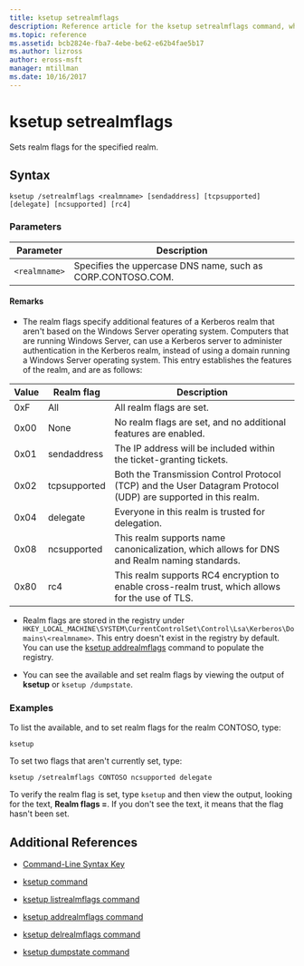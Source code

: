 ```yaml
---
title: ksetup setrealmflags
description: Reference article for the ksetup setrealmflags command, which sets realm flags for the specified realm.
ms.topic: reference
ms.assetid: bcb2824e-fba7-4ebe-be62-e62b4fae5b17
ms.author: lizross
author: eross-msft
manager: mtillman
ms.date: 10/16/2017
---
```


# ksetup setrealmflags

Sets realm flags for the specified realm.

## Syntax

```
ksetup /setrealmflags <realmname> [sendaddress] [tcpsupported] [delegate] [ncsupported] [rc4]
```

### Parameters

| Parameter | Description |
| --------- | ----------- |
| `<realmname>` | Specifies the uppercase DNS name, such as CORP.CONTOSO.COM. |

#### Remarks

- The realm flags specify additional features of a Kerberos realm that aren't based on the Windows Server operating system. Computers that are running Windows Server, can use a Kerberos server to administer authentication in the Kerberos realm, instead of using a domain running a Windows Server operating system. This entry establishes the features of the realm, and are as follows:

| Value | Realm flag | Description |
| ----- | ---------- | ----------- |
| 0xF | All | All realm flags are set. |
| 0x00 | None | No realm flags are set, and no additional features are enabled. |
| 0x01 | sendaddress | The IP address will be included within the ticket-granting tickets. |
| 0x02 | tcpsupported | Both the Transmission Control Protocol (TCP) and the User Datagram Protocol (UDP) are supported in this realm. |
| 0x04 | delegate | Everyone in this realm is trusted for delegation. |
| 0x08 | ncsupported | This realm supports name canonicalization, which allows for DNS and Realm naming standards. |
| 0x80 | rc4 | This realm supports RC4 encryption to enable cross-realm trust, which allows for the use of TLS. |

- Realm flags are stored in the registry under `HKEY_LOCAL_MACHINE\SYSTEM\CurrentControlSet\Control\Lsa\Kerberos\Domains\<realmname>`. This entry doesn't exist in the registry by default. You can use the [ksetup addrealmflags](ksetup-addrealmflags.md) command to populate the registry.

- You can see the available and set realm flags by viewing the output of **ksetup** or `ksetup /dumpstate`.

### Examples

To list the available, and to set realm flags for the realm CONTOSO, type:

```
ksetup
```

To set two flags that aren't currently set, type:

```
ksetup /setrealmflags CONTOSO ncsupported delegate
```

To verify the realm flag is set, type `ksetup` and then view the output, looking for the text, **Realm flags =**. If you don't see the text, it means that the flag hasn't been set.

## Additional References

- [Command-Line Syntax Key](command-line-syntax-key.md)

- [ksetup command](ksetup.md)

- [ksetup listrealmflags command](ksetup-listrealmflags.md)

- [ksetup addrealmflags command](ksetup-addrealmflags.md)

- [ksetup delrealmflags command](ksetup-delrealmflags.md)

- [ksetup dumpstate command](ksetup-dumpstate.md)
